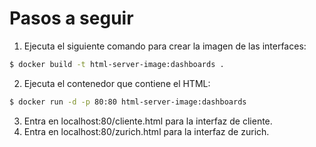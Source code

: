 # Pasos a seguir

1. Ejecuta el siguiente comando para crear la imagen de las interfaces:
```sh
$ docker build -t html-server-image:dashboards .
```

2. Ejecuta el contenedor que contiene el HTML:
```sh
$ docker run -d -p 80:80 html-server-image:dashboards
```

3. Entra en localhost:80/cliente.html para la interfaz de cliente.
4. Entra en localhost:80/zurich.html para la interfaz de zurich.



